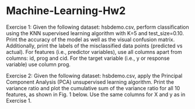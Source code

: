 # Machine-Learning-Hw2

 Exercise 1:
 Given the following dataset: hsbdemo.csv, perform classification using the KNN supervised
 learning algorithm with K=5 and test_size=0.10. Print the accuracy of the model as well as the
 visual confusion matrix. Additionally, print the labels of the misclassified data points (predicted
 vs actual). For features (i.e., predictor variables), use all columns apart from columns: id, prog
 and cid. For the target variable (i.e., y or response variable) use column prog.

 Exercise 2:
 Given the following dataset: hsbdemo.csv, apply the Principal Component Analysis (PCA)
 unsupervised learning algorithm. Print the variance ratio and plot the cumulative sum of the
 variance ratio for all 10 features, as shown in Fig. 1 below. Use the same columns for X and y as
 in Exercise 1.
